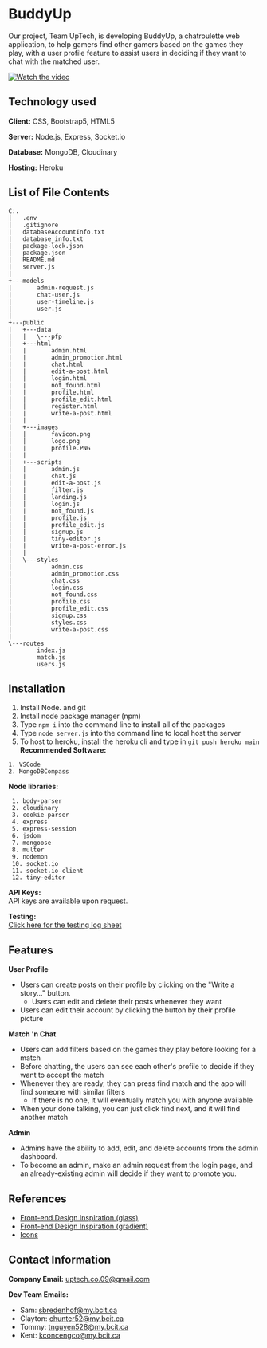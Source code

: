 
# BuddyUp

Our project, Team UpTech, is developing BuddyUp, a chatroulette web application, to help gamers find other gamers based on the games they play, with a user profile feature to assist users in deciding if they want to chat with the matched user.

[![Watch the video](https://img.youtube.com/vi/zfrqFqDBm3s/maxresdefault.jpg)](https://youtu.be/zfrqFqDBm3s)

## Technology used

**Client:** CSS, Bootstrap5, HTML5

**Server:** Node.js, Express, Socket.io

**Database:** MongoDB, Cloudinary

**Hosting:** Heroku


## List of File Contents
```
C:.
|   .env
|   .gitignore
|   databaseAccountInfo.txt
|   database_info.txt
|   package-lock.json
|   package.json
|   README.md
|   server.js
|
+---models
|       admin-request.js
|       chat-user.js
|       user-timeline.js
|       user.js
|
+---public
|   +---data
|   |   \---pfp
|   +---html
|   |       admin.html
|   |       admin_promotion.html
|   |       chat.html
|   |       edit-a-post.html
|   |       login.html
|   |       not_found.html
|   |       profile.html
|   |       profile_edit.html
|   |       register.html
|   |       write-a-post.html
|   |
|   +---images
|   |       favicon.png
|   |       logo.png
|   |       profile.PNG
|   |
|   +---scripts
|   |       admin.js
|   |       chat.js
|   |       edit-a-post.js
|   |       filter.js
|   |       landing.js
|   |       login.js
|   |       not_found.js
|   |       profile.js
|   |       profile_edit.js
|   |       signup.js
|   |       tiny-editor.js
|   |       write-a-post-error.js
|   |
|   \---styles
|           admin.css
|           admin_promotion.css
|           chat.css
|           login.css
|           not_found.css
|           profile.css
|           profile_edit.css
|           signup.css
|           styles.css
|           write-a-post.css
|
\---routes
        index.js
        match.js
        users.js
```
## Installation
1. Install Node. and git
2. Install node package manager (npm)
3. Type ```npm i``` into the command line to install all of the packages
4. Type ```node server.js``` into the command line to local host the server
5. To host to heroku, install the heroku cli and type in ```git push heroku main```
\
**Recommended Software:** 
```
1. VSCode
2. MongoDBCompass
```

**Node libraries:**
```
 1. body-parser
 2. cloudinary
 3. cookie-parser
 4. express
 5. express-session
 6. jsdom
 7. mongoose
 8. multer
 9. nodemon
 10. socket.io
 11. socket.io-client
 12. tiny-editor
 ```
 **API Keys:** \
 API keys are available upon request.

 **Testing:** \
 [Click here for the testing log sheet](https://docs.google.com/spreadsheets/d/1KaKxvpp6fQiB8izWTNHjA1_0JZfZF1e3IIUn_F1HTRE/edit#gid=394496370) 
 
## Features

 **User Profile**
- Users can create posts on their profile by clicking on the "Write a story..." button.
    - Users can edit and delete their posts whenever they want
- Users can edit their account by clicking the button by their profile picture

**Match 'n Chat**
- Users can add filters based on the games they play before looking for a match 
- Before chatting, the users can see each other's profile to decide if they want to accept the match
- Whenever they are ready, they can press find match and the app will find someone with similar filters 
    - If there is no one, it will eventually match you with anyone available
- When your done talking, you can just click find next, and it will find another match

**Admin**
- Admins have the ability to add, edit, and delete accounts from the admin dashboard.
- To become an admin, make an admin request from the login page, and an already-existing admin will decide if they want to promote you.
## References

- [Front-end Design Inspiration (glass)](https://css.glass/)
- [Front-end Design Inspiration (gradient)](https://cssgradient.io/)
- [Icons](https://fontawesome.com/)




## Contact Information

**Company Email:**
uptech.co.09@gmail.com

**Dev Team Emails:**
- Sam: sbredenhof@my.bcit.ca
- Clayton: chunter52@my.bcit.ca
- Tommy: tnguyen528@my.bcit.ca
- Kent: kconcengco@my.bcit.ca

